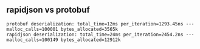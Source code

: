 rapidjson vs protobuf
---------------------
```
protobuf deserialization: total_time=12ms per_iteration=1293.45ns --- malloc_calls=100001 bytes_allocated=3565k
rapidjson deserialization: total_time=24ms per_iteration=2454.2ns --- malloc_calls=100149 bytes_allocated=12912k
```
